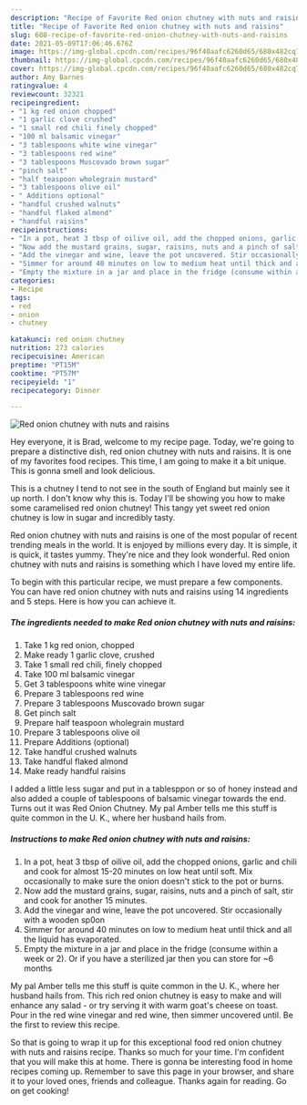 ```yaml
---
description: "Recipe of Favorite Red onion chutney with nuts and raisins"
title: "Recipe of Favorite Red onion chutney with nuts and raisins"
slug: 608-recipe-of-favorite-red-onion-chutney-with-nuts-and-raisins
date: 2021-05-09T17:06:46.676Z
image: https://img-global.cpcdn.com/recipes/96f40aafc6260d65/680x482cq70/red-onion-chutney-with-nuts-and-raisins-recipe-main-photo.jpg
thumbnail: https://img-global.cpcdn.com/recipes/96f40aafc6260d65/680x482cq70/red-onion-chutney-with-nuts-and-raisins-recipe-main-photo.jpg
cover: https://img-global.cpcdn.com/recipes/96f40aafc6260d65/680x482cq70/red-onion-chutney-with-nuts-and-raisins-recipe-main-photo.jpg
author: Amy Barnes
ratingvalue: 4
reviewcount: 32321
recipeingredient:
- "1 kg red onion chopped"
- "1 garlic clove crushed"
- "1 small red chili finely chopped"
- "100 ml balsamic vinegar"
- "3 tablespoons white wine vinegar"
- "3 tablespoons red wine"
- "3 tablespoons Muscovado brown sugar"
- "pinch salt"
- "half teaspoon wholegrain mustard"
- "3 tablespoons olive oil"
- " Additions optional"
- "handful crushed walnuts"
- "handful flaked almond"
- "handful raisins"
recipeinstructions:
- "In a pot, heat 3 tbsp of oilive oil, add the chopped onions, garlic and chili and cook for almost 15-20 minutes on low heat until soft. Mix occasionally to make sure the onion doesn&#39;t stick to the pot or burns."
- "Now add the mustard grains, sugar, raisins, nuts and a pinch of salt, stir and cook for another 15 minutes."
- "Add the vinegar and wine, leave the pot uncovered. Stir occasionally with a wooden sp0on"
- "Simmer for around 40 minutes on low to medium heat until thick and all the liquid has evaporated."
- "Empty the mixture in a jar and place in the fridge (consume within a week or 2). Or if you have a sterilized jar then you can store for ~6 months"
categories:
- Recipe
tags:
- red
- onion
- chutney

katakunci: red onion chutney 
nutrition: 273 calories
recipecuisine: American
preptime: "PT15M"
cooktime: "PT57M"
recipeyield: "1"
recipecategory: Dinner

---
```



![Red onion chutney with nuts and raisins](https://img-global.cpcdn.com/recipes/96f40aafc6260d65/680x482cq70/red-onion-chutney-with-nuts-and-raisins-recipe-main-photo.jpg)

Hey everyone, it is Brad, welcome to my recipe page. Today, we're going to prepare a distinctive dish, red onion chutney with nuts and raisins. It is one of my favorites food recipes. This time, I am going to make it a bit unique. This is gonna smell and look delicious.

This is a chutney I tend to not see in the south of England but mainly see it up north. I don&#39;t know why this is. Today I&#39;ll be showing you how to make some caramelised red onion chutney! This tangy yet sweet red onion chutney is low in sugar and incredibly tasty.

Red onion chutney with nuts and raisins is one of the most popular of recent trending meals in the world. It is enjoyed by millions every day. It is simple, it is quick, it tastes yummy. They're nice and they look wonderful. Red onion chutney with nuts and raisins is something which I have loved my entire life.


To begin with this particular recipe, we must prepare a few components. You can have red onion chutney with nuts and raisins using 14 ingredients and 5 steps. Here is how you can achieve it.

<!--inarticleads1-->

##### The ingredients needed to make Red onion chutney with nuts and raisins:

1. Take 1 kg red onion, chopped
1. Make ready 1 garlic clove, crushed
1. Take 1 small red chili, finely chopped
1. Take 100 ml balsamic vinegar
1. Get 3 tablespoons white wine vinegar
1. Prepare 3 tablespoons red wine
1. Prepare 3 tablespoons Muscovado brown sugar
1. Get pinch salt
1. Prepare half teaspoon wholegrain mustard
1. Prepare 3 tablespoons olive oil
1. Prepare  Additions (optional)
1. Take handful crushed walnuts
1. Take handful flaked almond
1. Make ready handful raisins


I added a little less sugar and put in a tablesppon or so of honey instead and also added a couple of tablespoons of balsamic vinegar towards the end. Turns out it was Red Onion Chutney. My pal Amber tells me this stuff is quite common in the U. K., where her husband hails from. 

<!--inarticleads2-->

##### Instructions to make Red onion chutney with nuts and raisins:

1. In a pot, heat 3 tbsp of oilive oil, add the chopped onions, garlic and chili and cook for almost 15-20 minutes on low heat until soft. Mix occasionally to make sure the onion doesn&#39;t stick to the pot or burns.
1. Now add the mustard grains, sugar, raisins, nuts and a pinch of salt, stir and cook for another 15 minutes.
1. Add the vinegar and wine, leave the pot uncovered. Stir occasionally with a wooden sp0on
1. Simmer for around 40 minutes on low to medium heat until thick and all the liquid has evaporated.
1. Empty the mixture in a jar and place in the fridge (consume within a week or 2). Or if you have a sterilized jar then you can store for ~6 months


My pal Amber tells me this stuff is quite common in the U. K., where her husband hails from. This rich red onion chutney is easy to make and will enhance any salad - or try serving it with warm goat&#39;s cheese on toast. Pour in the red wine vinegar and red wine, then simmer uncovered until. Be the first to review this recipe. 

So that is going to wrap it up for this exceptional food red onion chutney with nuts and raisins recipe. Thanks so much for your time. I'm confident that you will make this at home. There is gonna be interesting food in home recipes coming up. Remember to save this page in your browser, and share it to your loved ones, friends and colleague. Thanks again for reading. Go on get cooking!
